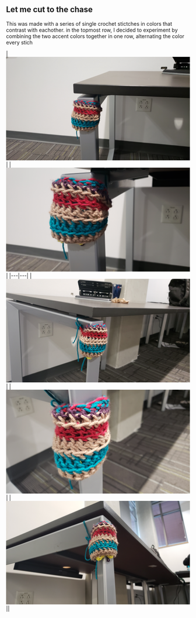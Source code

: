 ## Let me cut to the chase
This was made with a series of single crochet stictches in colors that contrast with eachother.
in the topmost row, I decided to experiment by combining the two accent colors together in one row, alternating the color every stich

|![image169](https://raw.githubusercontent.com/runlevelzero/Portfolio-WriteUps/master/CrochetTagProject/20200213_164718.jpg)|
|![image169](https://raw.githubusercontent.com/runlevelzero/Portfolio-WriteUps/master/CrochetTagProject/20200213_164721.jpg)|
|---|---|
|![image169](https://raw.githubusercontent.com/runlevelzero/Portfolio-WriteUps/master/CrochetTagProject/20200213_164729.jpg)|
|![image169](https://raw.githubusercontent.com/runlevelzero/Portfolio-WriteUps/master/CrochetTagProject/20200213_164741.jpg)|
|![image169](https://raw.githubusercontent.com/runlevelzero/Portfolio-WriteUps/master/CrochetTagProject/20200213_164746.jpg)||

